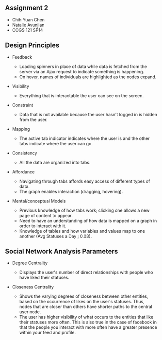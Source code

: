 Assignment 2
------
- Chih Yuan Chen
- Natalie Avunjian
- COGS 121 SP14

Design Principles
--------------
- Feedback
  - Loading spinners in place of data while data is fetched from the server via an Ajax request to indicate something is happening.
  - On hover, names of individuals are highlighted as the nodes expand.

- Visibility
  - Everything that is interactable the user can see on the screen.

- Constraint
  - Data that is not available because the user hasn't logged in is hidden from the user.

- Mapping
  - The active tab indicator indicates where the user is and the other tabs indicate where the user can go.

- Consistency
  - All the data are organized into tabs.
  
- Affordance
  - Navigating through tabs affords easy access of different types of data.
  - The graph enables interaction (dragging, hovering).
  
- Mental/conceptual Models
  - Previous knowledge of how tabs work; clicking one allows a new page of content to appear.
  - Need to have an understanding of how data is mapped on a graph in order to interact with it.
  - Knowledge of tables and how variables and values map to one another (Avg Statuses a Day ; 0.03).
  

  
Social Network Analysis Parameters
  --------------
- Degree Centrality 
  - Displays the user's number of direct relationships with people who have liked their statuses.

- Closeness Centrality
  - Shows the varying degrees of closeness between other entities, based on the occurrence of likes on the user's statuses.
  Thus, nodes that are closer than others have shorter paths to the central user node.
  - The user has higher visibility of what occurs to the entities that like their statuses more often. This is also true in the case of facebook in that the people you interact with more often have a greater presence within your feed and profile.